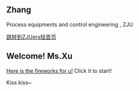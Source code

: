 ## Zhang

Process equipments and control engineering , ZJU

[跳转到ZJUers轻首页](https://zjuers.com/)

## Welcome! Ms.Xu 

[Here is the fireworks for u!](https://fireworks.nianbroken.top) Click it to start!

Kiss kiss~

